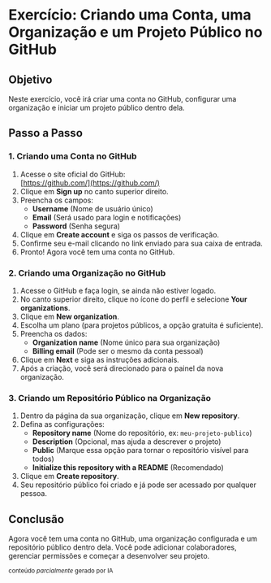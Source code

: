 # Exercício: Criando uma Conta, uma Organização e um Projeto Público no GitHub

## Objetivo
Neste exercício, você irá criar uma conta no GitHub, configurar uma organização e iniciar um projeto público dentro dela.

## Passo a Passo

### 1. Criando uma Conta no GitHub

1. Acesse o site oficial do GitHub:  
   [https://github.com/](https://github.com/)
2. Clique em **Sign up** no canto superior direito.
3. Preencha os campos:
   - **Username** (Nome de usuário único)
   - **Email** (Será usado para login e notificações)
   - **Password** (Senha segura)
4. Clique em **Create account** e siga os passos de verificação.
5. Confirme seu e-mail clicando no link enviado para sua caixa de entrada.
6. Pronto! Agora você tem uma conta no GitHub.

### 2. Criando uma Organização no GitHub

1. Acesse o GitHub e faça login, se ainda não estiver logado.
2. No canto superior direito, clique no ícone do perfil e selecione **Your organizations**.
3. Clique em **New organization**.
4. Escolha um plano (para projetos públicos, a opção gratuita é suficiente).
5. Preencha os dados:
   - **Organization name** (Nome único para sua organização)
   - **Billing email** (Pode ser o mesmo da conta pessoal)
6. Clique em **Next** e siga as instruções adicionais.
7. Após a criação, você será direcionado para o painel da nova organização.

### 3. Criando um Repositório Público na Organização

1. Dentro da página da sua organização, clique em **New repository**.
2. Defina as configurações:
   - **Repository name** (Nome do repositório, ex: `meu-projeto-publico`)
   - **Description** (Opcional, mas ajuda a descrever o projeto)
   - **Public** (Marque essa opção para tornar o repositório visível para todos)
   - **Initialize this repository with a README** (Recomendado)
3. Clique em **Create repository**.
4. Seu repositório público foi criado e já pode ser acessado por qualquer pessoa.

## Conclusão
Agora você tem uma conta no GitHub, uma organização configurada e um repositório público dentro dela. Você pode adicionar colaboradores, gerenciar permissões e começar a desenvolver seu projeto. 

<small>conteúdo _parcialmente_ gerado por IA</small>

